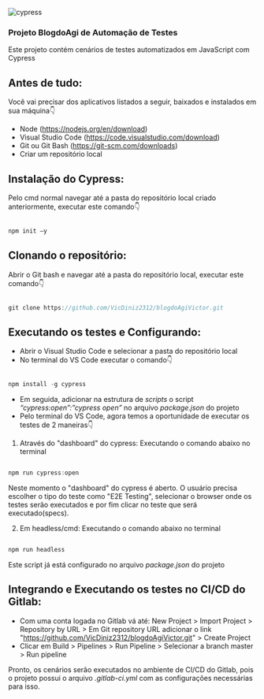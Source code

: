 ![cypress](https://github.com/VicDiniz2312/blogdoAgiVictor/assets/36644010/3d07cf70-8991-467b-89e2-3df0a0948d34)

### Projeto BlogdoAgi de Automação de Testes

Este projeto contém cenários de testes automatizados em JavaScript com Cypress

## Antes de tudo:
Você vai precisar dos aplicativos listados a seguir, baixados e instalados em sua máquina👇
- Node (https://nodejs.org/en/download)
- Visual Studio Code (https://code.visualstudio.com/download)
- Git ou Git Bash (https://git-scm.com/downloads)
- Criar um repositório local

## Instalação do Cypress:
Pelo cmd normal navegar até a pasta do repositório local criado anteriormente, executar este comando👇
```js  

npm init –y 

```

## Clonando o repositório:
Abrir o Git bash e navegar até a pasta do repositório local, executar este comando👇
```js  

git clone https://github.com/VicDiniz2312/blogdoAgiVictor.git

```

## Executando os testes e Configurando:
- Abrir o Visual Studio Code e selecionar a pasta do repositório local
- No terminal do VS Code executar o comando👇
```js  

npm install -g cypress

```
- Em seguida, adicionar na estrutura de _scripts_ o script _“cypress:open”:”cypress open”_ no arquivo _package.json_ do projeto
- Pelo terminal do VS Code, agora temos a oportunidade de executar os testes de 2 maneiras👇
1. Através do "dashboard" do cypress: Executando o comando abaixo no terminal
```js  

npm run cypress:open

```
Neste momento o "dashboard" do cypress é aberto. O usuário precisa escolher o tipo do teste como "E2E Testing", selecionar o browser onde os testes serão executados e por fim clicar no teste que será executado(specs).


2. Em headless/cmd: Executando o comando abaixo no terminal
```js  

npm run headless

```
Este script já está configurado no arquivo _package.json_ do projeto

## Integrando e Executando os testes no CI/CD do Gitlab:
- Com uma conta logada no Gitlab vá até: New Project > Import Project > Repository by URL > Em Git repository URL adicionar o link "https://github.com/VicDiniz2312/blogdoAgiVictor.git" > Create Project
- Clicar em Build > Pipelines > Run Pipeline > Selecionar a branch master > Run pipeline


Pronto, os cenários serão executados no ambiente de CI/CD do Gitlab, pois o projeto possui o arquivo _.gitlab-ci.yml_ com as configurações necessárias para isso.





